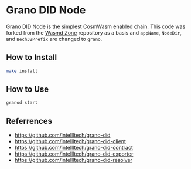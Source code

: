 # Grano DID Node

Grano DID Node is the simplest CosmWasm enabled chain.
This code was forked from the [Wasmd Zone](https://github.com/CosmWasm/wasmd) repository as a basis and `appName`, `NodeDir`, and `Bech32Prefix` are changed to `grano`.

## How to Install
```sh
make install
```

## How to Use
```sh
granod start
```

## Referrences
- https://github.com/intellltech/grano-did
- https://github.com/intellltech/grano-did-client
- https://github.com/intellltech/grano-did-contract
- https://github.com/intellltech/grano-did-exporter
- https://github.com/intellltech/grano-did-resolver
